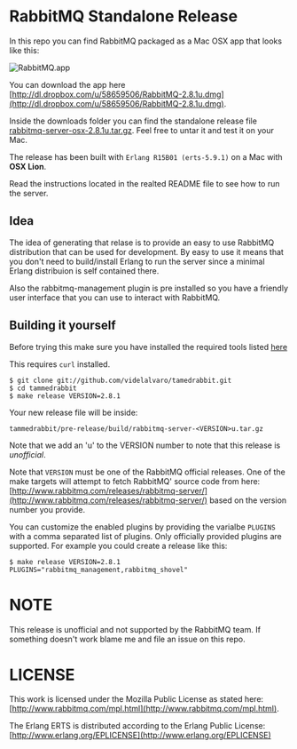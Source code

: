 # RabbitMQ Standalone Release #

In this repo you can find RabbitMQ packaged as a Mac OSX app that looks like this:

![RabbitMQ.app](https://github.com/videlalvaro/rabbitmq-release/raw/master/images/rabbit_app.png)

You can download the app here [http://dl.dropbox.com/u/58659506/RabbitMQ-2.8.1u.dmg](http://dl.dropbox.com/u/58659506/RabbitMQ-2.8.1u.dmg).

Inside the downloads folder you can find the standalone release file
[rabbitmq-server-osx-2.8.1u.tar.gz](https://raw.github.com/videlalvaro/rabbitmq-release/master/downloads/rabbitmq-server-osx-2.8.1u.tar.gz).
Feel free to untar it and test it on your Mac.

The release has been built with `Erlang R15B01 (erts-5.9.1)` on a Mac with **OSX Lion**.

Read the instructions located in the realted README file to see how to run the server.

## Idea ##

The idea of generating that relase is to provide an easy to use RabbitMQ distribution that can
be used for development. By easy to use it means that you don't need to build/install Erlang to
run the server since a minimal Erlang distribuion is self contained there.

Also the rabbitmq-management plugin is pre installed so you have a friendly user interface
that you can use to interact with RabbitMQ.

## Building it yourself ##

Before trying this make sure you have installed the required tools listed
[here](http://www.rabbitmq.com/build-server.html)

This requires `curl` installed.

    $ git clone git://github.com/videlalvaro/tamedrabbit.git
    $ cd tammedrabbit
    $ make release VERSION=2.8.1

Your new release file will be inside:

`tammedrabbit/pre-release/build/rabbitmq-server-<VERSION>u.tar.gz`

Note that we add an 'u' to the VERSION number to note that this release is _unofficial_.

Note that `VERSION` must be one of the RabbitMQ official releases. One of the make targets will attempt to fetch RabbitMQ' source code from here: [http://www.rabbitmq.com/releases/rabbitmq-server/](http://www.rabbitmq.com/releases/rabbitmq-server/) based on the version number you provide.

You can customize the enabled plugins by providing the varialbe `PLUGINS` with a comma separated list of plugins. Only officially provided plugins are supported. For example you could create a release like this:

    $ make release VERSION=2.8.1 PLUGINS="rabbitmq_management,rabbitmq_shovel"

# NOTE #

This release is unofficial and not supported by the RabbitMQ team. If something doesn't work blame me and file an issue on this repo.

# LICENSE #

This work is licensed under the Mozilla Public License as stated here: [http://www.rabbitmq.com/mpl.html](http://www.rabbitmq.com/mpl.html).

The Erlang ERTS is distributed according to the Erlang Public License: [http://www.erlang.org/EPLICENSE](http://www.erlang.org/EPLICENSE)
